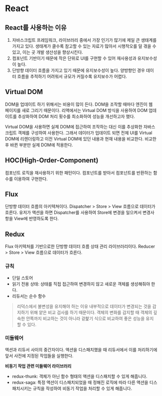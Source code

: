 # React

## React를 사용하는 이유

1. 자바스크립트 프레임워크, 라이브러리 중에서 가장 인기가 많기에 제일 큰 생태계를 가지고 있다. 생태계가 클수록 참고할 수 있는 자료가 많아서 시행착오를 덜 겪을 수 있고, 이는 곳 개발 생산성을 향상시킨다.
2. 컴포넌트 기반이기 때문에 작은 단위로 UI를 구현할 수 있어 재사용성과 유지보수성이 높다.
3. 단방향 데이터 흐름을 가지고 있기 때문에 유지보수성이 높다. 양방향인 경우 데이터 흐름을 추적하기 어려워서 규모가 커질수록 유지보수가 어렵다.

## Virtual DOM

DOM을 업데이트 하기 위해서는 비용이 많이 든다. DOM을 조작할 때마다 엔진이 웹 페이지를 새로 그리기 때문이다. 리액에서는 Virtual DOM 방식을 사용하여 DOM 업데이트를 추상화하여 DOM 처리 횟수를 최소화하여 성능을 개선하고자 했다.

Virtual DOM을 사용하면 실제 DOM에 접근하여 조작하는 대신 이를 추상화한 자바스크립트 객체를 구성하여 사용한다. 그래서 데이터가 업데이트 되면 전체 UI를 Virtual DOM에 리렌더링하고 이전 Virtual DOM에 있던 내용과 현재 내용을 비교한다. 비교한 후 바뀐 부분만 실제 DOM에 적용한다.

## HOC(High-Order-Component)

컴포넌트 로직을 재사용하기 위한 패턴이다. 컴포넌트를 받아서 컴포넌트를 반환하는 함수를 이용하여 구현한다.

## Flux

단방향 데이터 흐름의 아키텍쳐이다. Dispatcher > Store > View 흐름으로 데이터가 흐른다. 유저가 액션을 하면 Dispatcher를 사용하여 Store에 변경을 일으켜서 변경사항을 View에 반영하도록 한다.

## Redux

Flux 아키텍처를 기반으로한 단방향 데이터 흐름 상태 관리 라이브러리이다. Reducer > Store > View 흐름으로 데이터가 흐른다.

### 규칙

- 단일 스토어
- 읽기 전용 상태: 상태를 직접 접근하여 변경하지 않고 새로운 객체를 생성해줘야 한다.
- 리듀서는 순수 함수

> 리덕스에서 불변성을 유지해야 하는 이유
> 내부적으로 데이터가 변경되는 것을 감지하기 위해 얕은 비교 검사를 하기 때문이다. 객체의 변화를 감지할 때 객체의 깊숙한 안쪽까지 비교하는 것이 아니라 겉핥기 식으로 비교하여 좋은 성능을 유지할 수 있다.

### 미들웨어

액션과 리듀서 사이의 중간자이다. 액션을 디스패치했을 때 리듀서에서 이를 처리하기에 앞서 사전에 지정된 작업들을 실행한다.

**비동기 작업 관련 미들웨어 라이브러리**

- redux-thunk: 객체가 아닌 함수 형태의 액션을 디스패치할 수 있게 해줍니다.
- redux-saga: 특정 액션이 디스패치되었을 때 정해진 로직에 따라 다른 액션을 디스패치시키는 규칙을 작성하여 비동기 작업을 처리할 수 있게 해줍니다.